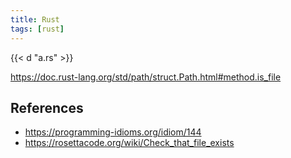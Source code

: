```yaml
---
title: Rust
tags: [rust]
---
```


{{< d "a.rs" >}}

<https://doc.rust-lang.org/std/path/struct.Path.html#method.is_file>

## References

- <https://programming-idioms.org/idiom/144>
- <https://rosettacode.org/wiki/Check_that_file_exists>
